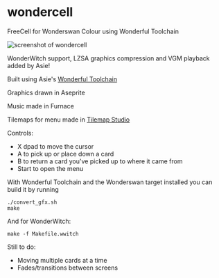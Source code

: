 # wondercell
FreeCell for Wonderswan Colour using Wonderful Toolchain

![screenshot of wondercell](https://github.com/joffb/wondercell/blob/main/screenshots/screenshot.png?raw=true)

WonderWitch support, LZSA graphics compression and VGM playback added by Asie!

Built using Asie's [Wonderful Toolchain](https://github.com/WonderfulToolchain/wonderful-i8086)

Graphics drawn in Aseprite

Music made in Furnace

Tilemaps for menu made in [Tilemap Studio](https://github.com/Rangi42/tilemap-studio)

Controls:
+ X dpad to move the cursor
+ A to pick up or place down a card
+ B to return a card you've picked up to where it came from
+ Start to open the menu

With Wonderful Toolchain and the Wonderswan target installed you can build it by running
```
./convert_gfx.sh
make
```

And for WonderWitch:
```
make -f Makefile.wwitch
```

Still to do:
+ Moving multiple cards at a time
+ Fades/transitions between screens